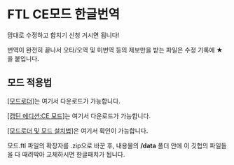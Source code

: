 # FTL CE모드 한글번역

맘대로 수정하고 합치기 신청 거시면 됩니다!

번역이 완전히 끝나서 오타/오역 및 미번역 등의 제보만을 받는 파일은 수정 기록에 ★을 붙입니다.

## 모드 적용법

[[모드로더]](https://www.subsetgames.com/forum/viewtopic.php?t=17102)는 여기서 다운로드가 가능합니다.

[[캡틴 에디션:CE 모드]](https://www.subsetgames.com/forum/viewtopic.php?f=11&t=15663)는 여기서 다운로드가 가능합니다.

[[모드로더 및 모드 설치법]](https://subsetgames.com/ftl_mods.html)은 여기서 확인이 가능합니다.

모드.ftl 파일의 확장자를 .zip으로 바꾼 후, 내용물의 **/data** 폴더 안에 이 깃헙의 파일들을 다 때려박아 교체하시면 한글패치가 됩니다.
